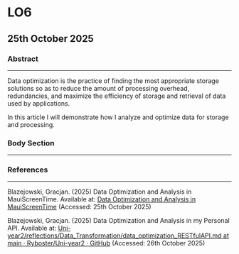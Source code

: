 # LO6

## 25th October 2025

### Abstract

----------------------------------------------

Data optimization is the practice of finding the most appropriate storage solutions so as to reduce the amount of processing overhead, redundancies, and maximize the efficiency of storage and retrieval of data used by applications.

In this article I will demonstrate how I analyze and optimize data for storage and processing.

### Body Section

----------------------------------------------





### References

----------------------------------------------

Blazejowski, Gracjan. (2025) Data Optimization and Analysis in MauiScreenTime. Available at: [Data Optimization and Analysis in MauiScreenTime](https://github.com/Ryboster/Uni-year2/blob/main/reflections/Data_Transformation/data_optimization_mauiscreentime.md) (Accessed: 25th October 2025)

Blazejowski, Gracjan. (2025) Data Optimization and Analysis in my Personal API. Available at: [Uni-year2/reflections/Data_Transformation/data_optimization_RESTfulAPI.md at main · Ryboster/Uni-year2 · GitHub](https://github.com/Ryboster/Uni-year2/blob/main/reflections/Data_Transformation/data_optimization_RESTfulAPI.md) (Accessed: 26th October 2025)
